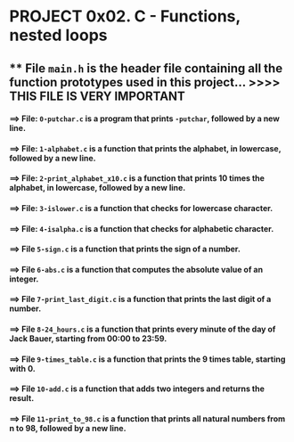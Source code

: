 # PROJECT 0x02. C - Functions, nested loops

## ** File `main.h` is the header file containing all the function prototypes used in this project... >>>> THIS FILE IS VERY IMPORTANT

#### ==> File: `0-putchar.c` is a program that prints `-putchar`, followed by a new line.

#### ==> File: `1-alphabet.c` is a function that prints the alphabet, in lowercase, followed by a new line.

#### ==> File: `2-print_alphabet_x10.c` is a function that prints 10 times the alphabet, in lowercase, followed by a new line.

#### ==> File: `3-islower.c` is a function that checks for lowercase character.

#### ==> File: `4-isalpha.c` is a function that checks for alphabetic character.

#### ==> File `5-sign.c` is a function that prints the sign of a number.

#### ==> File `6-abs.c` is a function that computes the absolute value of an integer.

#### ==> File `7-print_last_digit.c` is a function that prints the last digit of a number.

#### ==> File `8-24_hours.c` is a function that prints every minute of the day of Jack Bauer, starting from 00:00 to 23:59.

#### ==> File `9-times_table.c` is a function that prints the 9 times table, starting with 0.

#### ==> File `10-add.c` is a function that adds two integers and returns the result.

#### ==> File `11-print_to_98.c` is a function that prints all natural numbers from n to 98, followed by a new line.
